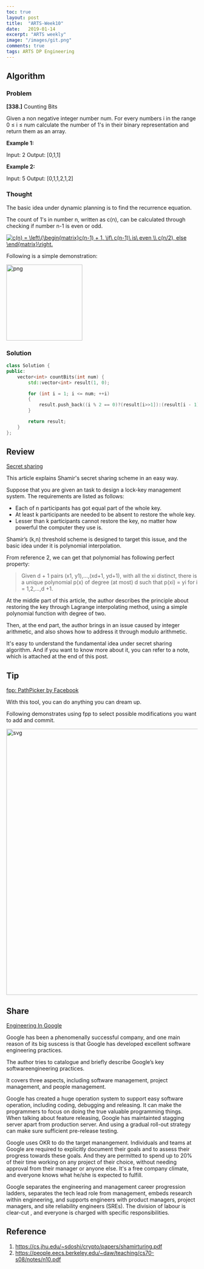 ```yaml
---
toc: true
layout: post
title:  "ARTS-Week10"
date:   2019-01-14
excerpt: "ARTS weekly"
image: "/images/git.png"
comments: true
tags: ARTS DP Engineering
---
```


## Algorithm
### Problem

**[338.]** Counting Bits

Given a non negative integer number num. For every numbers i in the range 0 ≤ i ≤ num calculate the number of 1's in their binary representation and return them as an array.

**Example 1:**

Input: 2
Output: [0,1,1]

**Example 2:**

Input: 5
Output: [0,1,1,2,1,2]

### Thought

The basic idea under dynamic planning is to find the recurrence equation.

The count of 1's in number n, written as c(n), can be calculated through checking if number n-1 is even or odd.

<a href="https://www.codecogs.com/eqnedit.php?latex=c(n)&space;=&space;\left\{\begin{matrix}c(n-1)&space;&plus;&space;1,&space;\if\&space;c(n-1)\&space;is\&space;even&space;\\&space;c(n/2),&space;else&space;\end{matrix}\right." target="_blank"><img src="https://latex.codecogs.com/gif.latex?c(n)&space;=&space;\left\{\begin{matrix}c(n-1)&space;&plus;&space;1,&space;\if\&space;c(n-1)\&space;is\&space;even&space;\\&space;c(n/2),&space;else&space;\end{matrix}\right." title="c(n) = \left\{\begin{matrix}c(n-1) + 1, \if\ c(n-1)\ is\ even \\ c(n/2), else \end{matrix}\right." /></a>

Following is a simple demonstration:

<a href="{{ site.url }}/images/ARTS-10.png" target="_blank"><img src="{{ site.url }}/images/ARTS-10.png"  alt="png" height="200px" align="center"/></a>


### Solution

``` cpp
class Solution {
public:
    vector<int> countBits(int num) {
        std::vector<int> result(1, 0);

        for (int i = 1; i <= num; ++i)
        {
            result.push_back((i % 2 == 0)?(result[i>>1]):(result[i - 1] + 1));
        }

        return result;
    }
};
```

## Review

[Secret sharing](https://ericrafaloff.com/shamirs-secret-sharing-scheme/)

This article explains Shamir's secret sharing scheme in an easy way.

Suppose that you are given an task to design a lock-key management system. The requirements are listed as follows:

- Each of n participants has got equal part of the whole key. 
- At least k participants are needed to be absent to restore the whole key. 
- Lesser than k participants cannot restore the key, no matter how powerful the computer they use is.

Shamir’s (k,n) threshold scheme is designed to target this issue, and the basic idea under it is polynomial interpolation.

From reference 2, we can get that polynomial has following perfect property:

> Given d + 1 pairs (x1, y1),...,(xd+1, yd+1), with all the xi distinct, there is a unique polynomial p(x) of degree (at most) d such that p(xi) = yi for i = 1,2,...,d +1.

At the middle part of this article, the author describes the principle about restoring the key through Lagrange interpolating method, using a simple polynomial function with degree of two.

Then, at the end part, the author brings in an issue caused by integer arithmetic, and also shows how to address it through modulo arithmetic.

It's easy to understand the fundamental idea under secret sharing algorithm. And if you want to know more about it, you can refer to a note, which is attached at the end of this post.

## Tip

[fpp: PathPicker by Facebook](https://github.com/facebook/PathPicker)

With this tool, you can do anything you can dream up.

Following demonstrates using fpp to select possible modifications you want to add and commit.

<a href="{{ site.url }}/images/ARTS-10_fpp.svg" target="_blank"><img src="{{ site.url }}/images/ARTS-10_fpp.svg"  alt="svg" height="700px" align="center"/></a>


## Share

[Engineering In Google](https://arxiv.org/pdf/1702.01715.pdf)

Google has been a phenomenally successful company, and one main reason of its big suscess is that Google has developed excellent software engineering practices.

The author tries to catalogue and briefly describe Google’s key softwareengineering practices.

It covers three aspects, including software management, project management, and people management.

Google has created a huge operation system to support easy software operation, including coding, debugging and releasing. It can make the programmers to focus on doing the true valuable programming things. When talking about feature releasing, Google has maintainted stagging server apart from production server. And using a gradual roll-out strategy can make sure sufficient pre-release testing.

Google uses OKR to do the target manangement. Individuals and teams at Google are required to explicitly document their goals and to
assess their progress towards these goals. And they are permitted to spend up to 20% of their time working on any project of their
choice, without needing approval from their manager or anyone else. It's a free company climate, and everyone knows what he/she is expected to fulfill.

Google separates the engineering and management career progression ladders, separates the tech lead role from management, embeds research
within engineering, and supports engineers with product managers, project managers, and site reliability engineers (SREs). The division of labour is clear-cut , and everyone is charged with specific responsibilities.

## Reference

1. https://cs.jhu.edu/~sdoshi/crypto/papers/shamirturing.pdf
2. https://people.eecs.berkeley.edu/~daw/teaching/cs70-s08/notes/n10.pdf


